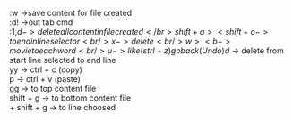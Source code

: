 :w   ->save content for file created </br>
:d! ->out tab cmd </br>
:1,$d  ->delete all content in file created </br>
shift + a  >< shift + o   -> to end in line selector <br/>
x   -> delete <br/>
w><b  ->movie to each word  <br/>
u   -> like (strl + z) go back (Undo)
d$  -> delete from start line selected to end line  <br/>
yy  -> ctrl + c (copy) <br/>
p   -> ctrl + v (paste)  <br/>
gg   -> to top content file  <br/>
shift + g  -> to bottom content file  <br/>
<number line> + shift + g  -> to line choosed <br/>
